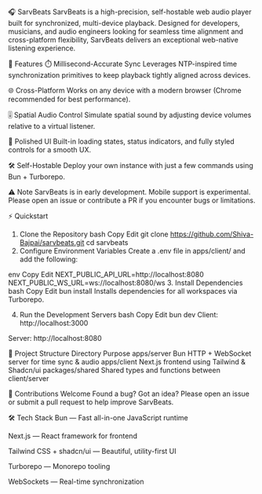 🎧 SarvBeats
SarvBeats is a high-precision, self-hostable web audio player built for synchronized, multi-device playback. Designed for developers, musicians, and audio engineers looking for seamless time alignment and cross-platform flexibility, SarvBeats delivers an exceptional web-native listening experience.

🚀 Features
⏱️ Millisecond-Accurate Sync
Leverages NTP-inspired time synchronization primitives to keep playback tightly aligned across devices.

🌐 Cross-Platform
Works on any device with a modern browser (Chrome recommended for best performance).

🎚️ Spatial Audio Control
Simulate spatial sound by adjusting device volumes relative to a virtual listener.

🧼 Polished UI
Built-in loading states, status indicators, and fully styled controls for a smooth UX.

🛠️ Self-Hostable
Deploy your own instance with just a few commands using Bun + Turborepo.

⚠️ Note
SarvBeats is in early development.
Mobile support is experimental. Please open an issue or contribute a PR if you encounter bugs or limitations.

⚡ Quickstart
1. Clone the Repository
bash
Copy
Edit
git clone https://github.com/Shiva-Bajpai/sarvbeats.git
cd sarvbeats
2. Configure Environment Variables
Create a .env file in apps/client/ and add the following:

env
Copy
Edit
NEXT_PUBLIC_API_URL=http://localhost:8080
NEXT_PUBLIC_WS_URL=ws://localhost:8080/ws
3. Install Dependencies
bash
Copy
Edit
bun install
Installs dependencies for all workspaces via Turborepo.

4. Run the Development Servers
bash
Copy
Edit
bun dev
Client: http://localhost:3000

Server: http://localhost:8080

📁 Project Structure
Directory	Purpose
apps/server	Bun HTTP + WebSocket server for time sync & audio
apps/client	Next.js frontend using Tailwind & Shadcn/ui
packages/shared	Shared types and functions between client/server

📣 Contributions Welcome
Found a bug? Got an idea?
Please open an issue or submit a pull request to help improve SarvBeats.

🛠️ Tech Stack
Bun — Fast all-in-one JavaScript runtime

Next.js — React framework for frontend

Tailwind CSS + shadcn/ui — Beautiful, utility-first UI

Turborepo — Monorepo tooling

WebSockets — Real-time synchronization



